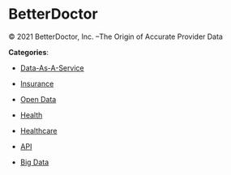 # BetterDoctor


© 2021 BetterDoctor, Inc. –The Origin of Accurate Provider Data



**Categories**:

- [Data-As-A-Service](https://github.com/apis-list/apis-list#data-as-a-service)

- [Insurance](https://github.com/apis-list/apis-list#insurance)

- [Open Data](https://github.com/apis-list/apis-list#open-data)

- [Health](https://github.com/apis-list/apis-list#health)

- [Healthcare](https://github.com/apis-list/apis-list#healthcare)

- [API](https://github.com/apis-list/apis-list#api)

- [Big Data](https://github.com/apis-list/apis-list#big-data)



